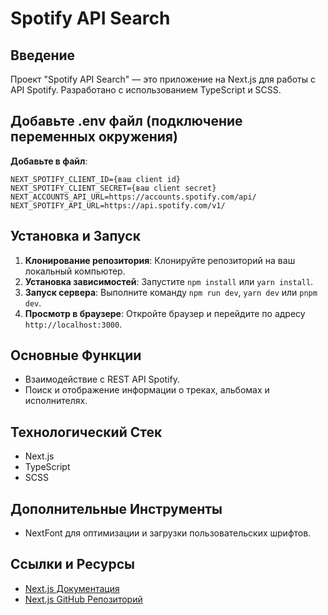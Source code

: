 # Spotify API Search

## Введение
Проект "Spotify API Search" — это приложение на Next.js для работы с API Spotify. Разработано с использованием TypeScript и SCSS.

## Добавьте .env файл (подключение переменных окружения)
**Добавьте в файл**: 
```
NEXT_SPOTIFY_CLIENT_ID={ваш client id}
NEXT_SPOTIFY_CLIENT_SECRET={ваш client secret}
NEXT_ACCOUNTS_API_URL=https://accounts.spotify.com/api/
NEXT_SPOTIFY_API_URL=https://api.spotify.com/v1/
```

## Установка и Запуск
1. **Клонирование репозитория**: Клонируйте репозиторий на ваш локальный компьютер.
2. **Установка зависимостей**: Запустите `npm install` или `yarn install`.
3. **Запуск сервера**: Выполните команду `npm run dev`, `yarn dev` или `pnpm dev`.
4. **Просмотр в браузере**: Откройте браузер и перейдите по адресу `http://localhost:3000`.

## Основные Функции
- Взаимодействие с REST API Spotify.
- Поиск и отображение информации о треках, альбомах и исполнителях.

## Технологический Стек
- Next.js
- TypeScript
- SCSS

## Дополнительные Инструменты
- NextFont для оптимизации и загрузки пользовательских шрифтов.

## Ссылки и Ресурсы
- [Next.js Документация](https://nextjs.org/docs)
- [Next.js GitHub Репозиторий](https://github.com/vercel/next.js/)
